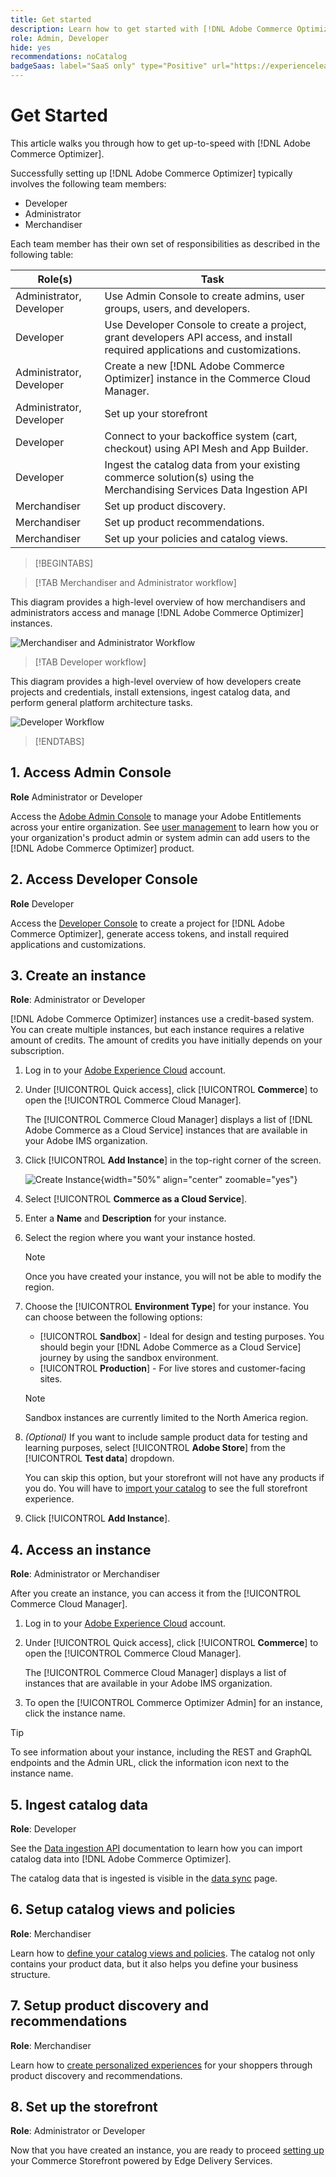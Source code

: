 ```yaml
---
title: Get started
description: Learn how to get started with [!DNL Adobe Commerce Optimizer].
role: Admin, Developer
hide: yes
recommendations: noCatalog
badgeSaas: label="SaaS only" type="Positive" url="https://experienceleague.adobe.com/en/docs/commerce/user-guides/product-solutions" tooltip="Applies to Adobe Commerce as a Cloud Service and Adobe Commerce Optimizer projects only (Adobe-managed SaaS infrastructure)."
---
```

# Get Started

This article walks you through how to get up-to-speed with [!DNL Adobe Commerce Optimizer].

Successfully setting up [!DNL Adobe Commerce Optimizer] typically involves the following team members:

- Developer
- Administrator
- Merchandiser

Each team member has their own set of responsibilities as described in the following table:

|Role(s)|Task|
|---|---|
|Administrator, Developer|Use Admin Console to create admins, user groups, users, and developers​.|
|Developer|Use Developer Console to create a project, grant developers API access, and install required applications and customizations.|
|Administrator, Developer|Create a new [!DNL Adobe Commerce Optimizer] instance in the Commerce Cloud Manager.​|
|​Administrator, Developer|Set up your storefront|
|Developer|Connect to your backoffice system (cart, checkout) using API Mesh and App Builder​.|
|Developer|Ingest the catalog data from your existing commerce solution(s) using the Merchandising Services Data Ingestion API​|
|Merchandiser|Set up product discovery​.|
|Merchandiser|Set up product recommendations.|
|Merchandiser|Set up your policies and catalog views.|

>[!BEGINTABS]

>[!TAB Merchandiser and Administrator workflow]

This diagram provides a high-level overview of how merchandisers and administrators access and manage [!DNL Adobe Commerce Optimizer] instances.

![Merchandiser and Administrator Workflow](./assets/admin-merch-workflow.png)

>[!TAB Developer workflow]

This diagram provides a high-level overview of how developers create projects and credentials, install extensions, ingest catalog data, and perform general platform architecture tasks.

![Developer Workflow](./assets/dev-workflow.png)

>[!ENDTABS]

## 1. Access Admin Console

**Role** Administrator or Developer

Access the [Adobe Admin Console](https://helpx.adobe.com/enterprise/admin-guide.html) to manage your Adobe Entitlements across your entire organization. See [user management](./user-management.md) to learn how you or your organization's product admin or system admin can add users to the [!DNL Adobe Commerce Optimizer] product.

## 2. Access Developer Console

**Role** Developer

Access the [Developer Console](https://developer.adobe.com/developer-console/docs/guides/getting-started) to create a project for [!DNL Adobe Commerce Optimizer], generate access tokens, and install required applications and customizations.

## 3. Create an instance

**Role**: Administrator or Developer

[!DNL Adobe Commerce Optimizer] instances use a credit-based system. You can create multiple instances, but each instance requires a relative amount of credits. The amount of credits you have initially depends on your subscription.

1. Log in to your [Adobe Experience Cloud](https://experience.adobe.com/) account.

1. Under [!UICONTROL Quick access], click [!UICONTROL **Commerce**] to open the [!UICONTROL Commerce Cloud Manager]. 

   The [!UICONTROL Commerce Cloud Manager] displays a list of [!DNL Adobe Commerce as a Cloud Service] instances that are available in your Adobe IMS organization.

1. Click [!UICONTROL **Add Instance**] in the top-right corner of the screen.

    ![Create Instance](./assets/create-instance.png){width="50%" align="center" zoomable="yes"}

1. Select [!UICONTROL **Commerce as a Cloud Service**].

1. Enter a **Name** and **Description** for your instance.

1. Select the region where you want your instance hosted.

   >[!NOTE]
   >
   >Once you have created your instance, you will not be able to modify the region.
 
1. Choose the [!UICONTROL **Environment Type**] for your instance. You can choose between the following options:

   - [!UICONTROL **Sandbox**] - Ideal for design and testing purposes. You should begin your [!DNL Adobe Commerce as a Cloud Service] journey by using the sandbox environment. 
   - [!UICONTROL **Production**] - For live stores and customer-facing sites.

   >[!NOTE]
   >
   >Sandbox instances are currently limited to the North America region.

1. _(Optional)_ If you want to include sample product data for testing and learning purposes, select [!UICONTROL **Adobe Store**] from the [!UICONTROL **Test data**] dropdown.

   You can skip this option, but your storefront will not have any products if you do. You will have to [import your catalog](#5-ingest-catalog-data) to see the full storefront experience.

1. Click [!UICONTROL **Add Instance**].

## 4. Access an instance

**Role**: Administrator or Merchandiser

After you create an instance, you can access it from the [!UICONTROL Commerce Cloud Manager].

1. Log in to your [Adobe Experience Cloud](https://experience.adobe.com/) account.

1. Under [!UICONTROL Quick access], click [!UICONTROL **Commerce**] to open the [!UICONTROL Commerce Cloud Manager]. 

   The [!UICONTROL Commerce Cloud Manager] displays a list of instances that are available in your Adobe IMS organization.

1. To open the [!UICONTROL Commerce Optimizer Admin] for an instance, click the instance name.

>[!TIP]
>
>To see information about your instance, including the REST and GraphQL endpoints and the Admin URL, click the information icon next to the instance name.

## 5. Ingest catalog data

**Role**: Developer

See the [Data ingestion API](https://developer-stage.adobe.com/commerce/services/composable-catalog/data-ingestion/using-the-api/) documentation to learn how you can import catalog data into [!DNL Adobe Commerce Optimizer].

The catalog data that is ingested is visible in the [data sync](./setup/data-sync.md) page.

## 6. Setup catalog views and policies

**Role**: Merchandiser

Learn how to [define your catalog views and policies](./setup/catalog-view.md). The catalog not only contains your product data, but it also helps you define your business structure.

## 7. Setup product discovery and recommendations

**Role**: Merchandiser

Learn how to [create personalized experiences](./merchandising/overview.md) for your shoppers through product discovery and recommendations.

## 8. Set up the storefront

**Role**: Administrator or Developer

Now that you have created an instance, you are ready to proceed [setting up](./storefront.md) your Commerce Storefront powered by Edge Delivery Services.
